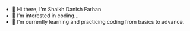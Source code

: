 - 👋 Hi there, I’m Shaikh Danish Farhan
- 👀 I’m interested in coding...
- 🌱 I’m currently learning and practicing coding from basics to advance. 
